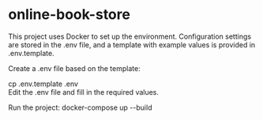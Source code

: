 # online-book-store

This project uses Docker to set up the environment. Configuration settings are stored in the .env file, and a template with example values is provided in .env.template.

Create a .env file based on the template:

cp .env.template .env  
Edit the .env file and fill in the required values.

Run the project:
docker-compose up --build  